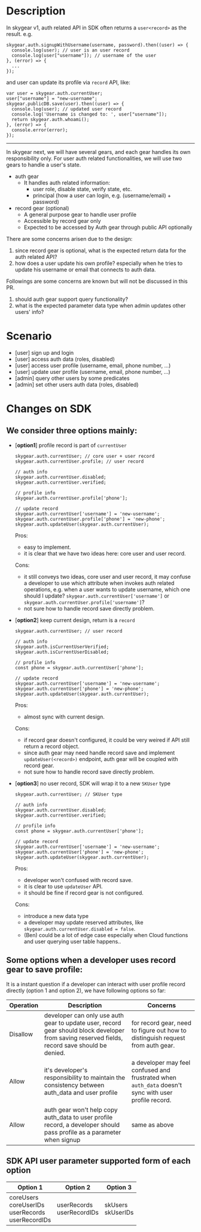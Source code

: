# Description

In skygear v1, auth related API in SDK often returns a `user<record>` as the result. e.g.

```
skygear.auth.signupWithUsername(username, password).then((user) => {
  console.log(user); // user is an user record
  console.log(user["username"]); // username of the user
}, (error) => {
  ...
});
```

and user can update its profile via `record` API, like:

```
var user = skygear.auth.currentUser;
user["username"] = "new-username";
skygear.publicDB.save(user).then((user) => {
  console.log(user); // updated user record
  console.log('Username is changed to: ', user["username"]);
  return skygear.auth.whoami();
}, (error) => {
  console.error(error);
});
```

---

In skygear next, we will have several gears, and each gear handles its own responsibility only. For user auth related functionalities, we will use two gears to handle a user's state.

- auth gear
    - It handles auth related information:
        - user role, disable state, verify state, etc.
        - principal (how a user can login, e.g. (username/email) + password)
- record gear (optional)
    - A general purpose gear to handle user profile
    - Accessible by record gear only
    - Expected to be accessed by Auth gear through public API optionally

There are some concerns arisen due to the design:

1. since record gear is optional, what is the expected return data for the auth related API?
2. how does a user update his own profile? especially when he tries to update his username or email that connects to auth data.

Followings are some concerns are known but will not be discussed in this PR.

1. should auth gear support query functionality?
2. what is the expected parameter data type when admin updates other users' info?

# Scenario

- [user] sign up and login
- [user] access auth data (roles, disabled)
- [user] access user profile (username, email, phone number, ...)
- [user] update user profile (username, email, phone number, ...)
- [admin] query other users by some predicates
- [admin] set other users auth data (roles, disabled)

# Changes on SDK

## We consider three options mainly:

   - [**option1**] profile record is part of `currentUser`
     
     ```
     skygear.auth.currentUser; // core user + user record
     skygear.auth.currentUser.profile; // user record
     
     // auth info
     skygear.auth.currentUser.disabled;
     skygear.auth.currentUser.verified;
     
     // profile info
     skygear.auth.currentUser.profile['phone'];
     
     // update record
     skygear.auth.currentUser['username'] = 'new-username';
     skygear.auth.currentUser.profile['phone'] = 'new-phone';
     skygear.auth.updateUser(skygear.auth.currentUser);
     ```
     
     Pros:
     - easy to implement.
     - it is clear that we have two ideas here: core user and user record.
     
     Cons:
     - it still conveys two ideas, core user and user record, it may confuse a developer to use which attribute when invokes auth related operations, e.g. when a user wants to update username, which one should I update? `skygear.auth.currentUser['username']` or `skygear.auth.currentUser.profile['username']`?
     - not sure how to handle record save directly problem.

   - [**option2**] keep current design, return is a `record`
      
     ```
     skygear.auth.currentUser; // user record
     
     // auth info
     skygear.auth.isCurrentUserVerified;
     skygear.auth.isCurrentUserDisabled;
     
     // profile info
     const phone = skygear.auth.currentUser['phone'];
     
     // update record
     skygear.auth.currentUser['username'] = 'new-username';
     skygear.auth.currentUser['phone'] = 'new-phone';
     skygear.auth.updateUser(skygear.auth.currentUser);
     ```
     Pros:
     - almost sync with current design.
     
     Cons:
     - if record gear doesn't configured, it could be very weired if API still return a record object.
     - since auth gear may need handle record save and implement `updateUser(<record>)` endpoint, auth gear will be coupled with record gear.
     - not sure how to handle record save directly problem.

   - [**option3**] no user record, SDK will wrap it to a new `SKUser` type
     
     ```
     skygear.auth.currentUser; // SKUser type
     
     // auth info
     skygear.auth.currentUser.disabled;
     skygear.auth.currentUser.verified;
     
     // profile info
     const phone = skygear.auth.currentUser['phone'];
     
     // update record
     skygear.auth.currentUser['username'] = 'new-username';
     skygear.auth.currentUser['phone'] = 'new-phone';
     skygear.auth.updateUser(skygear.auth.currentUser);
     ```
     
     Pros:
     
     - developer won't confused with record save.
     - it is clear to use `updateUser` API.
     - it should be fine if record gear is not configured.


     Cons:
     - introduce a new data type
     - a developer may update reserved attributes, like `skygear.auth.currentUser.disabled = false`.
     - (Ben) could be a lot of edge case especially when Cloud functions and user querying user table happens..

## Some options when a developer uses record gear to save profile:

It is a instant question if a developer can interact with user profile record directly (option 1 and option 2), we have following options so far:

| Operation | Description | Concerns |
| -------- | -------- | ----- |
| Disallow | developer can only use auth gear to update user, record gear should block developer from saving reserved fields, record save should be denied.| for record gear, need to figure out how to distinguish request from auth gear. |
| Allow | it's developer's responsibility to maintain the consistency between auth_data and user profile | a developer may feel confused and frustrated when `auth_data` doesn't sync with user profile record.
| Allow | auth gear won't help copy auth_data to user profile record, a developer should pass profile as a parameter when signup | same as above |

## SDK API user parameter supported form of each option

| Option 1 | Option 2 | Option 3 |
| -------- | -------- | -------- |
| coreUsers<br>coreUserIDs<br>userRecords<br> userRecordIDs | userRecords<br> userRecordIDs | skUsers<br>skUserIDs |